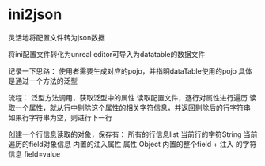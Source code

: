 # ini2json
灵活地将配置文件转为json数据

将ini配置文件转化为unreal editor可导入为datatable的数据文件

记录一下思路：
使用者需要生成对应的pojo，并指明dataTable使用的pojo
    具体是通过一个方法的泛型

流程：
    泛型方法调用，获取泛型中的属性
    读取配置文件，逐行对属性进行遍历
    读取一个属性，就从行中剔除这个属性的相关字符信息，并返回剔除后的行字符串
    如果行字符串为空，则进行下一行
    
创建一个行信息读取的对象，保存有：
    所有的行信息list<String>
    当前行的字符String
    当前遍历的field对象信息
    内置的注入属性 属性 Object
    内置的整个field + 注入 的字符信息 field=value
    